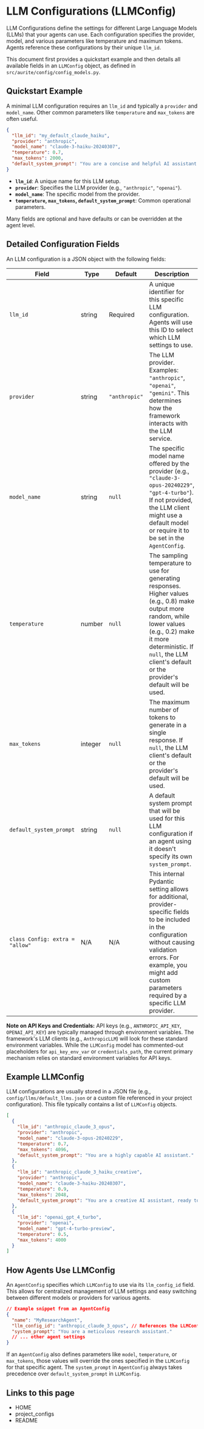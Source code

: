 # LLM Configurations (LLMConfig)

LLM Configurations define the settings for different Large Language Models (LLMs) that your agents can use. Each configuration specifies the provider, model, and various parameters like temperature and maximum tokens. Agents reference these configurations by their unique `llm_id`.

This document first provides a quickstart example and then details all available fields in an `LLMConfig` object, as defined in `src/aurite/config/config_models.py`.

## Quickstart Example

A minimal LLM configuration requires an `llm_id` and typically a `provider` and `model_name`. Other common parameters like `temperature` and `max_tokens` are often useful.

```json
{
  "llm_id": "my_default_claude_haiku",
  "provider": "anthropic",
  "model_name": "claude-3-haiku-20240307",
  "temperature": 0.7,
  "max_tokens": 2000,
  "default_system_prompt": "You are a concise and helpful AI assistant."
}
```

-   **`llm_id`**: A unique name for this LLM setup.
-   **`provider`**: Specifies the LLM provider (e.g., `"anthropic"`, `"openai"`).
-   **`model_name`**: The specific model from the provider.
-   **`temperature`, `max_tokens`, `default_system_prompt`**: Common operational parameters.

Many fields are optional and have defaults or can be overridden at the agent level.

## Detailed Configuration Fields

An LLM configuration is a JSON object with the following fields:

| Field                   | Type   | Default     | Description                                                                                                                                                                                                                            |
| ----------------------- | ------ | ----------- | -------------------------------------------------------------------------------------------------------------------------------------------------------------------------------------------------------------------------------------- |
| `llm_id`                | string | Required    | A unique identifier for this specific LLM configuration. Agents will use this ID to select which LLM settings to use.                                                                                                                  |
| `provider`              | string | `"anthropic"` | The LLM provider. Examples: `"anthropic"`, `"openai"`, `"gemini"`. This determines how the framework interacts with the LLM service.                                                                                                    |
| `model_name`            | string | `null`      | The specific model name offered by the provider (e.g., `"claude-3-opus-20240229"`, `"gpt-4-turbo"`). If not provided, the LLM client might use a default model or require it to be set in the `AgentConfig`.                               |
| `temperature`           | number | `null`      | The sampling temperature to use for generating responses. Higher values (e.g., 0.8) make output more random, while lower values (e.g., 0.2) make it more deterministic. If `null`, the LLM client's default or the provider's default will be used. |
| `max_tokens`            | integer| `null`      | The maximum number of tokens to generate in a single response. If `null`, the LLM client's default or the provider's default will be used.                                                                                               |
| `default_system_prompt` | string | `null`      | A default system prompt that will be used for this LLM configuration if an agent using it doesn't specify its own `system_prompt`.                                                                                                      |
| `class Config: extra = "allow"` | N/A    | N/A         | This internal Pydantic setting allows for additional, provider-specific fields to be included in the configuration without causing validation errors. For example, you might add custom parameters required by a specific LLM provider. |

**Note on API Keys and Credentials:**
API keys (e.g., `ANTHROPIC_API_KEY`, `OPENAI_API_KEY`) are typically managed through environment variables. The framework's LLM clients (e.g., `AnthropicLLM`) will look for these standard environment variables. While the `LLMConfig` model has commented-out placeholders for `api_key_env_var` or `credentials_path`, the current primary mechanism relies on standard environment variables for API keys.

## Example LLMConfig

LLM configurations are usually stored in a JSON file (e.g., `config/llms/default_llms.json` or a custom file referenced in your project configuration). This file typically contains a list of `LLMConfig` objects.

```json
[
  {
    "llm_id": "anthropic_claude_3_opus",
    "provider": "anthropic",
    "model_name": "claude-3-opus-20240229",
    "temperature": 0.7,
    "max_tokens": 4096,
    "default_system_prompt": "You are a highly capable AI assistant."
  },
  {
    "llm_id": "anthropic_claude_3_haiku_creative",
    "provider": "anthropic",
    "model_name": "claude-3-haiku-20240307",
    "temperature": 0.9,
    "max_tokens": 2048,
    "default_system_prompt": "You are a creative AI assistant, ready to brainstorm."
  },
  {
    "llm_id": "openai_gpt_4_turbo",
    "provider": "openai",
    "model_name": "gpt-4-turbo-preview",
    "temperature": 0.5,
    "max_tokens": 4000
  }
]
```

## How Agents Use LLMConfig

An `AgentConfig` specifies which `LLMConfig` to use via its `llm_config_id` field. This allows for centralized management of LLM settings and easy switching between different models or providers for various agents.

```json
// Example snippet from an AgentConfig
{
  "name": "MyResearchAgent",
  "llm_config_id": "anthropic_claude_3_opus", // References the LLMConfig above
  "system_prompt": "You are a meticulous research assistant."
  // ... other agent settings
}
```

If an `AgentConfig` also defines parameters like `model`, `temperature`, or `max_tokens`, those values will override the ones specified in the `LLMConfig` for that specific agent. The `system_prompt` in `AgentConfig` always takes precedence over `default_system_prompt` in `LLMConfig`.

## Links to this page

-   HOME
-   project_configs
-   README
